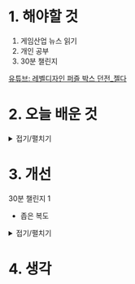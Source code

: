 
# 1. 해야할 것

1. 게임산업 뉴스 읽기 
2. 개인 공부
3. 30분 챌린지

[유튜브: 레벨디자인 퍼즐 박스 던전_젤다](https://youtu.be/pwHqY_4nsJ4?si=NKXpN0IQe8aYid-9)

# 2. 오늘 배운 것

<details>
<summary>접기/펼치기</summary>

## 레벨디자인 퍼즐 박스 던전_젤다
### Rule 1. 한 요소를 위한 스위치는 다른 방에 있다
### Rule 2. 플레이어는 던전 전체를 한 눈에 볼 수 없다
### Rule 3. 스위치는 되돌릴 수 있다
### Rule 4. 하나의 길이 열리면 하나의 길이 닫힌다

## 30분 챌린지
<img width="667" height="423" alt="image" src="https://github.com/user-attachments/assets/c1bba32d-0eba-4946-9bcc-881c4178fe4b" />


</details>




# 3. 개선

30분 챌린지 1
- 좁은 복도

<details>
<summary>접기/펼치기</summary>



# 🎮 Blocktober 30일 체크리스트

## 🔹 Week 1: 기본 공간 감각 익히기 (Flow & Scale)
- [ ] 1일차: 좁은 복도 (긴장감과 시야 제한)  
- [ ] 2일차: 넓은 광장 (개방감, 시야 확보)  
- [ ] 3일차: 계단 + 고저차 공간 (시야 변화를 체험)  
- [ ] 4일차: 교차로 / 분기점 (플레이어 선택 유도)  
- [ ] 5일차: 복도 → 큰 방 → 복도 (기본 레벨 루프)  
- [ ] 6일차: 전투용 사각형 아레나 (엄폐물 배치 포함)  
- [ ] 7일차: 복습 – 지금까지 만든 블록아웃 연결하기  

---

## 🔹 Week 2: 플레이어 유도 & 탐험 (Landmark & Guidance)
- [ ] 8일차: 랜드마크가 보이는 시작 지점 (멀리 보이는 목표물)  
- [ ] 9일차: 빛으로 유도되는 좁은 복도  
- [ ] 10일차: 수직 이동 공간 (엘리베이터/사다리/낭떠러지)  
- [ ] 11일차: “한눈에 보이는 길 vs 숨겨진 길” 구조  
- [ ] 12일차: 루프 구조 (시작과 끝이 연결되는 맵)  
- [ ] 13일차: 시야 차단 → 돌면 놀라움이 있는 공간  
- [ ] 14일차: 복습 – 자연스럽게 목표 지점에 도달하는 블록아웃 제작  

---

## 🔹 Week 3: 전투 & 퍼즐 구조 (Challenge & Encounter)
- [ ] 15일차: 엄폐물 + 고저차 있는 전투 공간  
- [ ] 16일차: 좁은 다리 위 전투 (위험 + 긴장감)  
- [ ] 17일차: 플레이어를 분리시키는 구조 (협동 게임 상상)  
- [ ] 18일차: 잠긴 문 + 스위치 퍼즐 (간단한 조건 달기)  
- [ ] 19일차: 위험 구역(낭떠러지, 함정) + 안전 구역 대비  
- [ ] 20일차: 연속 전투 구간 (휴식 없이 몰아치는 구조)  
- [ ] 21일차: 복습 – 퍼즐 + 전투 혼합된 블록아웃  

---

## 🔹 Week 4: 내러티브 & 몰입 (Story & Atmosphere)
- [ ] 22일차: 시작 지점 = 안전한 허브 공간  
- [ ] 23일차: 폐허 도시 / 무너진 건물 느낌 블록아웃  
- [ ] 24일차: 긴장감 있는 복도 → 갑자기 확 트이는 공간 (심리 대비)  
- [ ] 25일차: 환경 스토리텔링 (구조물 배치로 상황 전달)  
- [ ] 26일차: 보스 전용 아레나 (입장 → 클라이맥스 → 탈출 루트)  
- [ ] 27일차: 탐험형 오픈존 (중앙에 랜드마크, 주변에 작은 이벤트 구역)  
- [ ] 28일차: 플레이어 귀환 루트 (시작 지점으로 돌아오게 설계)  
- [ ] 29일차: 최종 레벨 – 지금까지 배운 것 종합 블록아웃  
- [ ] 30일차: 회고 – 한 달 작업 정리, 노트/노션 기록  

---

## ✅ 팁

* 하루에 **완성도 100%** 필요 없음 → “아이디어 스케치” 수준 OK
* 제작 툴: Unreal Engine (Geometry Editing / BSP), Unity (ProBuilder) 추천
* 공유: 트위터(X), ArtStation, 노션 → #Blocktober 태그 붙이면 피드백 받을 확률 높음
* 가장 중요한 건 **반복** + **기록**입니다.


</details>



# 4. 생각


